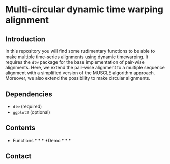 # Multi-circular dynamic time warping alignment

## Introduction

In this repository you will find some rudimentary functions to be able to make multiple time-series alignments using dynamic timewarping. It requires the `dtw` package for the base implementation of pair-wise alignments. Here, we extend the pair-wise alignment to a multiple sequence alignment with a simplified version of the MUSCLE algorithm approach. Moreover, we also extend the possibility to make circular alignments.

## Dependencies

* `dtw`  (required)
* `ggplot2` (optional)

## Contents

* Functions
    *
    *
    *
*Demo
    *
    *
    *

## Contact